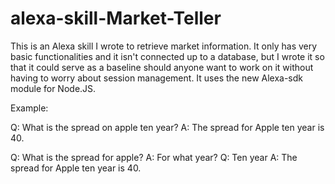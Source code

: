 # alexa-skill-Market-Teller

This is an Alexa skill I wrote to retrieve market information.  It only has very basic functionalities and it isn't connected up to a database, but I wrote it so that it could serve as a baseline should anyone want to work on it without having to worry about session management.  It uses the new Alexa-sdk module for Node.JS.  

Example:

Q: What is the spread on apple ten year?
A: The spread for Apple ten year is 40.

Q: What is the spread for apple?
A: For what year?
Q: Ten year
A: The spread for Apple ten year is 40.
